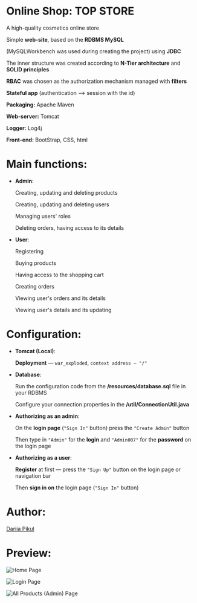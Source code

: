 # Online Shop: TOP STORE

A high-quality cosmetics online store

Simple **web-site**, based on the **RDBMS MySQL** 

(MySQLWorkbench was used during creating the project) using **JDBC**

The inner structure was created according to **N-Tier architecture** and **SOLID principles**

**RBAC** was chosen as the authorization mechanism managed with **filters**

**Stateful app** (authentication —> session with the id)

**Packaging:** Apache Maven

**Web-server:** Tomcat

**Logger:** Log4j
 
**Front-end:** BootStrap, CSS, html

# Main functions:

- **Admin**:

  Creating, updating and deleting products
  
  Creating, updating and deleting users
  
  Managing users' roles
  
  Deleting orders, having access to its details
  
- **User**:

  Registering
  
  Buying products
  
  Having access to the shopping cart
  
  Creating orders
  
  Viewing user's orders and its details
  
  Viewing user's details and its updating
  
# Configuration:

- **Tomcat (Local)**:

  **Deployment** — `war_exploded`, `context address — "/"`

- **Database**:

  Run the configuration code from the **/resources/database.sql** file in your RDBMS

  Configure your connection properties in the **/util/ConnectionUtil.java**
  
- **Authorizing as an admin**:

  On the **login page** (`"Sign In"` button) press the `"Create Admin"` button
  
  Then type in `"Admin"` for the **login** and `"Admin007"` for the **password** on the login page

- **Authorizing as a user**:

  **Register** at first — press the `"Sign Up"` button on the login page or navigation bar
  
  Then **sign in on** the login page (`"Sign In"` button)
  
# Author:

[Dariia Pikul](https://github.com/DariiaPikul)
  
# Preview:

![Home Page](https://i.imgur.com/JjQh5KP.png)

![Login Page](https://i.imgur.com/jaPWeaJ.png)

![All Products (Admin) Page](https://i.imgur.com/HgPEuZN.png)
